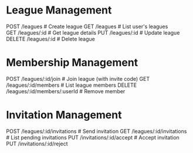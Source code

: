 # League Management
POST   /leagues                    # Create league
GET    /leagues                    # List user's leagues  
GET    /leagues/:id                # Get league details
PUT    /leagues/:id                # Update league
DELETE /leagues/:id                # Delete league

# Membership Management
POST   /leagues/:id/join           # Join league (with invite code)
GET    /leagues/:id/members        # List league members
DELETE /leagues/:id/members/:userId # Remove member

# Invitation Management  
POST   /leagues/:id/invitations    # Send invitation
GET    /leagues/:id/invitations    # List pending invitations
PUT    /invitations/:id/accept     # Accept invitation
PUT    /invitations/:id/reject 